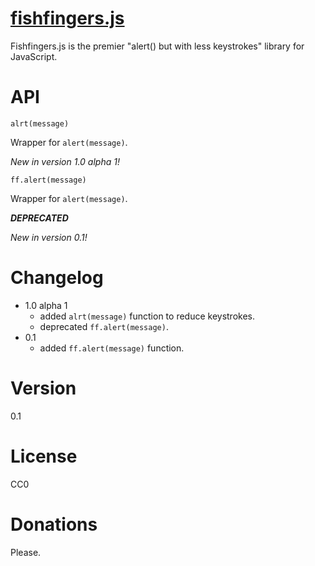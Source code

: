 # [fishfingers.js](http://zlsa.github.io/fishfingersjs)

Fishfingers.js is the premier "alert() but with less keystrokes" library for JavaScript.

# API

`alrt(message)`

Wrapper for `alert(message)`.

_New in version 1.0 alpha 1!_

`ff.alert(message)`

Wrapper for `alert(message)`.

___DEPRECATED___

_New in version 0.1!_

# Changelog

* 1.0 alpha 1
  * added `alrt(message)` function to reduce keystrokes.
  * deprecated `ff.alert(message)`.
* 0.1
  * added `ff.alert(message)` function.

# Version

0.1

# License

CC0

# Donations

Please.
